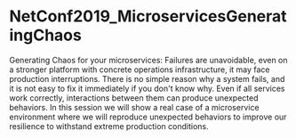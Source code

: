 # NetConf2019_MicroservicesGeneratingChaos
Generating Chaos for your microservices: Failures are unavoidable, even on a stronger platform with concrete operations infrastructure, it may face production interruptions. There is no simple reason why a system fails, and it is not easy to fix it immediately if you don't know why. Even if all services work correctly, interactions between them can produce unexpected behaviors. In this session we will show a real case of a microservice environment where we will reproduce unexpected behaviors to improve our resilience to withstand extreme production conditions.
